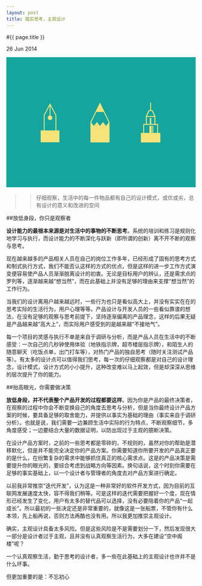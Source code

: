 ```yaml
---
layout: post
title: 踏实思考，主观设计
---
```


#{{ page.title }}

<p class="meta">26 Jun 2014</p>

![总体](/assets/img/2014-6-26.png)

>>仔细观察，生活中的每一件物品都有自己的设计模式，或优或劣，总有设计的意义和改进的空间

##放低身段，你只是观察者

**设计能力的最根本来源是对生活中的事物的不断思考**。系统的培训和练习是规则化地学习与执行，而设计能力的不断深化与跃新（即所谓的创新）离不开不断的观察与思考。

现在越来越多的产品相关人员在自己的岗位工作多年，已经形成了固有的思考方式和制式执行方式，我们不能否认这样的方式的优点，但是这样的进一步工作方式演变便容易使产品人员渐渐脱离设计的初衷。无论是目标用户的辨认，还是需求点的罗列等，逐渐越来越“想当然”，而在此基础上并没有足够的理由来支撑“想当然”的工作行为。

当我们的设计离用户越来越远时，一些行为也只是看似高大上，并没有实实在在的思考实际的生活行为，用户心理等等。产品设计与开发人员的一些看似靠谱的想法，在没有足够的观察与思考前提下，坚持逐渐偏离的产品理念，这样的后果无疑是产品越来越“高大上”，而实际用户感受到的是越来越“不接地气”。

每一个项目的灵感与执行不单是来自于调研与分析，而是产品人员在生活中的不断感受：一次自己的几秒钟使用体验（地铁指示牌，超市楼层指示牌），和陌生人的随意聊天（吃饭点单，出门打车等），对热门产品的独自思考（随时关注测试产品等）。有太多的设计点可以值得我们思考，每一次的仔细观察都是对自己的设计理念，设计模式，设计方式的小小提升，这种改变难以马上起效，但是却深深从思维的层次提升了你的能力。

##抬高眼光，你需要做决策

**放低身段，并不代表整个产品开发的过程都要这样**。因为你是产品的最终决策者，在观察的过程中你会不断变换自己的角度去思考与分析，但是当你最终设计产品方案的时候，要具备足够的取舍能力，并提供以事实为基础的理由（事实来自于调研分析）。也就是说，我们需要一边兼顾生活中实际的行为特点，不断观察细节，多角度感受；一边要结合大量的数据证明，以防出现过于主观的臆断决策。

在设计产品方案时，之前的一些思考都是零碎的，不规则的，虽然对你的帮助是潜移默化，但是并不能完全决定你的产品方案。你需要知道你所要开发的产品真正要的是什么，在纷繁复杂的需求中能够抓住真正的核心需求点。这是的产品决策是需要提升你的眼光的，要综合考虑到战略方向等因素。换句话说，这个时刻你需要在足够的事实基础上，以一个设计者与管理者的角度去对产品方案进行确定。

以前我非常推崇“迭代开发”，认为这是一种非常好的软件开发方式，因为目前的互联网发展速度太快，容不得我们稍等。可是这样的迭代需要把握好一个度，现在情形已经发生了变化，用户有太多的替代品可以选择，没有必要陪着你的产品“一起成长”。所以最初的一些决定还是非常重要的，就像这是一张船票，不管你有什么本领，先上船再说，否则方法再酷也没有用。所以我更加推崇主观设计。

确实，主观设计具备太多风险。但是这些风险是不是需要划分一下，然后发现很大一部分是设计者过于主观，且并没有认真观察生活行为，大多在建设“空中阁楼”呢？

一个认真观察生活，勤于思考的设计者，多一些在此基础上的主观设计也许并不是什么坏事。

但更加重要的是：不忘初心





